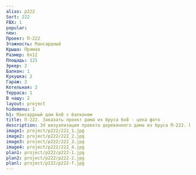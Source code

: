 ```yaml
---
alias: p222
Sort: 222
FBX: 1
popular: 
new: 
Проект: П-222
Этажность: Мансардный
Крыша: Прямая
Размер: 6х12
Площадь: 121
Эркер: 2
Балкон: 1
Кукушка: 2
Гараж: 2
Котельная: 2
Терраса: 1
В чашу: 2
layout: project
hidemenu: 1
h1: Мансардный дом 6х8 с балконом
title: П-222. Заказать проект дома из бруса 6х8 - цена фото
description: 3d визуализация проекта деревянного дома из бруса П-222. Площадь 121 м2, размер 6х8. Вы можете внести любые изменения в проект.
image1: project/p222/222_1.jpg
image2: project/p222/222_2.jpg
image3: project/p222/222_3.jpg
image4: project/p222/222_4.jpg
plan1: project/p222/p222-1.jpg
plan2: project/p222/p222-2.jpg
planl: project/p222/p222-f.jpg
---
```

